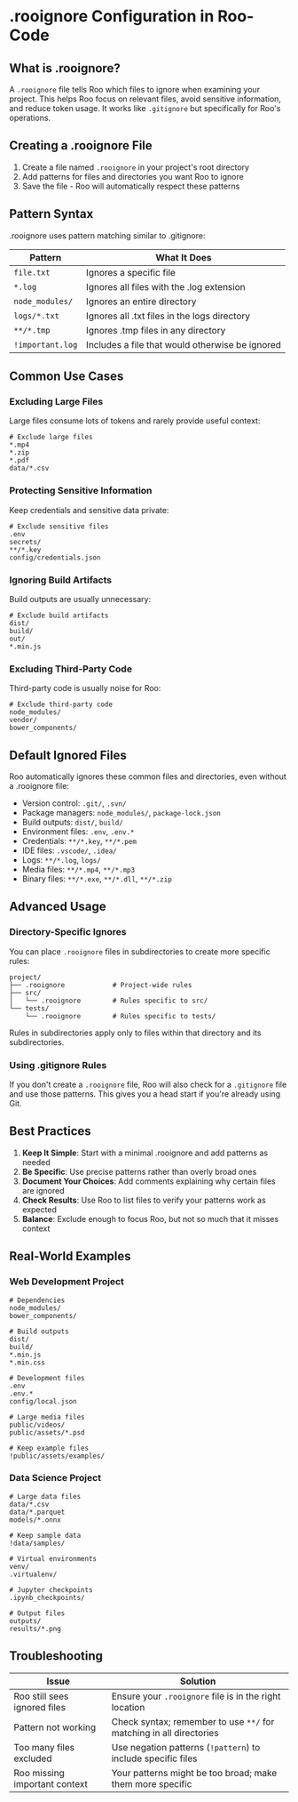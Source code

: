 # .rooignore Configuration in Roo-Code

## What is .rooignore?

A `.rooignore` file tells Roo which files to ignore when examining your project. This helps Roo focus on relevant files, avoid sensitive information, and reduce token usage. It works like `.gitignore` but specifically for Roo's operations.

## Creating a .rooignore File

1. Create a file named `.rooignore` in your project's root directory
2. Add patterns for files and directories you want Roo to ignore
3. Save the file - Roo will automatically respect these patterns

## Pattern Syntax

.rooignore uses pattern matching similar to .gitignore:

| Pattern | What It Does |
|---------|-------------|
| `file.txt` | Ignores a specific file |
| `*.log` | Ignores all files with the .log extension |
| `node_modules/` | Ignores an entire directory |
| `logs/*.txt` | Ignores all .txt files in the logs directory |
| `**/*.tmp` | Ignores .tmp files in any directory |
| `!important.log` | Includes a file that would otherwise be ignored |

## Common Use Cases

### Excluding Large Files

Large files consume lots of tokens and rarely provide useful context:

```
# Exclude large files
*.mp4
*.zip
*.pdf
data/*.csv
```

### Protecting Sensitive Information

Keep credentials and sensitive data private:

```
# Exclude sensitive files
.env
secrets/
**/*.key
config/credentials.json
```

### Ignoring Build Artifacts

Build outputs are usually unnecessary:

```
# Exclude build artifacts
dist/
build/
out/
*.min.js
```

### Excluding Third-Party Code

Third-party code is usually noise for Roo:

```
# Exclude third-party code
node_modules/
vendor/
bower_components/
```

## Default Ignored Files

Roo automatically ignores these common files and directories, even without a .rooignore file:

- Version control: `.git/`, `.svn/`
- Package managers: `node_modules/`, `package-lock.json`
- Build outputs: `dist/`, `build/`
- Environment files: `.env`, `.env.*`
- Credentials: `**/*.key`, `**/*.pem`
- IDE files: `.vscode/`, `.idea/`
- Logs: `**/*.log`, `logs/`
- Media files: `**/*.mp4`, `**/*.mp3`
- Binary files: `**/*.exe`, `**/*.dll`, `**/*.zip`

## Advanced Usage

### Directory-Specific Ignores

You can place `.rooignore` files in subdirectories to create more specific rules:

```
project/
├── .rooignore            # Project-wide rules
├── src/
│   └── .rooignore        # Rules specific to src/
└── tests/
    └── .rooignore        # Rules specific to tests/
```

Rules in subdirectories apply only to files within that directory and its subdirectories.

### Using .gitignore Rules

If you don't create a `.rooignore` file, Roo will also check for a `.gitignore` file and use those patterns. This gives you a head start if you're already using Git.

## Best Practices

1. **Keep It Simple**: Start with a minimal .rooignore and add patterns as needed
2. **Be Specific**: Use precise patterns rather than overly broad ones
3. **Document Your Choices**: Add comments explaining why certain files are ignored
4. **Check Results**: Use Roo to list files to verify your patterns work as expected
5. **Balance**: Exclude enough to focus Roo, but not so much that it misses context

## Real-World Examples

### Web Development Project

```
# Dependencies
node_modules/
bower_components/

# Build outputs
dist/
build/
*.min.js
*.min.css

# Development files
.env
.env.*
config/local.json

# Large media files
public/videos/
public/assets/*.psd

# Keep example files
!public/assets/examples/
```

### Data Science Project

```
# Large data files
data/*.csv
data/*.parquet
models/*.onnx

# Keep sample data
!data/samples/

# Virtual environments
venv/
.virtualenv/

# Jupyter checkpoints
.ipynb_checkpoints/

# Output files
outputs/
results/*.png
```

## Troubleshooting

| Issue | Solution |
|-------|----------|
| Roo still sees ignored files | Ensure your `.rooignore` file is in the right location |
| Pattern not working | Check syntax; remember to use `**/` for matching in all directories |
| Too many files excluded | Use negation patterns (`!pattern`) to include specific files |
| Roo missing important context | Your patterns might be too broad; make them more specific |